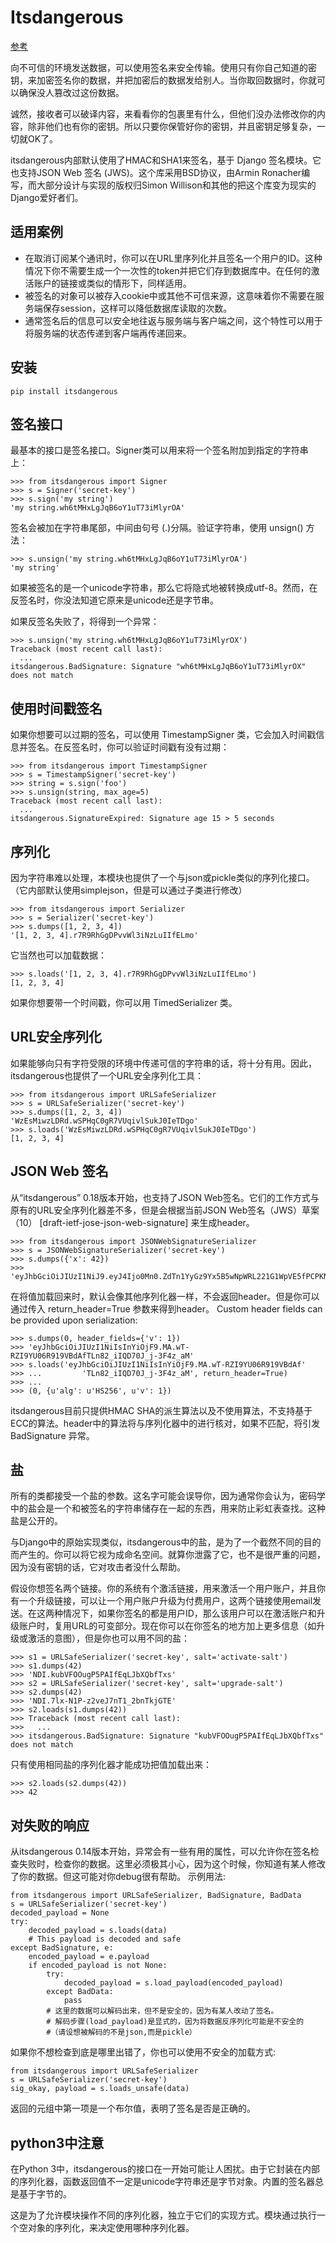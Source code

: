 # Itsdangerous

[参考](https://itsdangerous.palletsprojects.com/en/1.1.x/)

向不可信的环境发送数据，可以使用签名来安全传输。使用只有你自己知道的密钥，来加密签名你的数据，并把加密后的数据发给别人。当你取回数据时，你就可以确保没人篡改过这份数据。

诚然，接收者可以破译内容，来看看你的包裹里有什么，但他们没办法修改你的内容，除非他们也有你的密钥。所以只要你保管好你的密钥，并且密钥足够复杂，一切就OK了。

itsdangerous内部默认使用了HMAC和SHA1来签名，基于 Django 签名模块。它也支持JSON Web 签名 (JWS)。这个库采用BSD协议，由Armin Ronacher编写，而大部分设计与实现的版权归Simon Willison和其他的把这个库变为现实的Django爱好者们。

## 适用案例
-  在取消订阅某个通讯时，你可以在URL里序列化并且签名一个用户的ID。这种情况下你不需要生成一个一次性的token并把它们存到数据库中。在任何的激活账户的链接或类似的情形下，同样适用。
-  被签名的对象可以被存入cookie中或其他不可信来源，这意味着你不需要在服务端保存session，这样可以降低数据库读取的次数。
-  通常签名后的信息可以安全地往返与服务端与客户端之间，这个特性可以用于将服务端的状态传递到客户端再传递回来。

## 安装
```
pip install itsdangerous
```

## 签名接口
最基本的接口是签名接口。Signer类可以用来将一个签名附加到指定的字符串上：
```
>>> from itsdangerous import Signer
>>> s = Signer('secret-key')
>>> s.sign('my string')
'my string.wh6tMHxLgJqB6oY1uT73iMlyrOA'
```
签名会被加在字符串尾部，中间由句号 (.)分隔。验证字符串，使用 unsign() 方法：
```
>>> s.unsign('my string.wh6tMHxLgJqB6oY1uT73iMlyrOA')
'my string'
```
如果被签名的是一个unicode字符串，那么它将隐式地被转换成utf-8。然而，在反签名时，你没法知道它原来是unicode还是字节串。

如果反签名失败了，将得到一个异常：
```
>>> s.unsign('my string.wh6tMHxLgJqB6oY1uT73iMlyrOX')
Traceback (most recent call last):
  ...
itsdangerous.BadSignature: Signature "wh6tMHxLgJqB6oY1uT73iMlyrOX" does not match
```

## 使用时间戳签名
如果你想要可以过期的签名，可以使用 TimestampSigner 类，它会加入时间戳信息并签名。在反签名时，你可以验证时间戳有没有过期：
```
>>> from itsdangerous import TimestampSigner
>>> s = TimestampSigner('secret-key')
>>> string = s.sign('foo')
>>> s.unsign(string, max_age=5)
Traceback (most recent call last):
  ...
itsdangerous.SignatureExpired: Signature age 15 > 5 seconds
```
## 序列化
因为字符串难以处理，本模块也提供了一个与json或pickle类似的序列化接口。（它内部默认使用simplejson，但是可以通过子类进行修改）
```
>>> from itsdangerous import Serializer
>>> s = Serializer('secret-key')
>>> s.dumps([1, 2, 3, 4])
'[1, 2, 3, 4].r7R9RhGgDPvvWl3iNzLuIIfELmo'

```
它当然也可以加载数据：
```
>>> s.loads('[1, 2, 3, 4].r7R9RhGgDPvvWl3iNzLuIIfELmo')
[1, 2, 3, 4]

```
如果你想要带一个时间戳，你可以用 TimedSerializer 类。

## URL安全序列化
如果能够向只有字符受限的环境中传递可信的字符串的话，将十分有用。因此，itsdangerous也提供了一个URL安全序列化工具：
```
>>> from itsdangerous import URLSafeSerializer
>>> s = URLSafeSerializer('secret-key')
>>> s.dumps([1, 2, 3, 4])
'WzEsMiwzLDRd.wSPHqC0gR7VUqivlSukJ0IeTDgo'
>>> s.loads('WzEsMiwzLDRd.wSPHqC0gR7VUqivlSukJ0IeTDgo')
[1, 2, 3, 4]

```

## JSON Web 签名
从“itsdangerous” 0.18版本开始，也支持了JSON Web签名。它们的工作方式与原有的URL安全序列化器差不多，但是会根据当前JSON Web签名（JWS）草案（10） [draft-ietf-jose-json-web-signature] 来生成header。
```
>>> from itsdangerous import JSONWebSignatureSerializer
>>> s = JSONWebSignatureSerializer('secret-key')
>>> s.dumps({'x': 42})
>>> 'eyJhbGciOiJIUzI1NiJ9.eyJ4Ijo0Mn0.ZdTn1YyGz9Yx5B5wNpWRL221G1WpVE5fPCPKNuc6UAo'
```
在将值加载回来时，默认会像其他序列化器一样，不会返回header。但是你可以通过传入 return_header=True 参数来得到header。 Custom header fields can be provided upon serialization:
```
>>> s.dumps(0, header_fields={'v': 1})
>>> 'eyJhbGciOiJIUzI1NiIsInYiOjF9.MA.wT-RZI9YU06R919VBdAfTLn82_iIQD70J_j-3F4z_aM'
>>> s.loads('eyJhbGciOiJIUzI1NiIsInYiOjF9.MA.wT-RZI9YU06R919VBdAf'
>>> ...         'TLn82_iIQD70J_j-3F4z_aM', return_header=True)
>>> ...
>>> (0, {u'alg': u'HS256', u'v': 1})
```
itsdangerous目前只提供HMAC SHA的派生算法以及不使用算法，不支持基于ECC的算法。header中的算法将与序列化器中的进行核对，如果不匹配，将引发 BadSignature 异常。

## 盐
所有的类都接受一个盐的参数。这名字可能会误导你，因为通常你会认为，密码学中的盐会是一个和被签名的字符串储存在一起的东西，用来防止彩虹表查找。这种盐是公开的。

与Django中的原始实现类似，itsdangerous中的盐，是为了一个截然不同的目的而产生的。你可以将它视为成命名空间。就算你泄露了它，也不是很严重的问题，因为没有密钥的话，它对攻击者没什么帮助。

假设你想签名两个链接。你的系统有个激活链接，用来激活一个用户账户，并且你有一个升级链接，可以让一个用户账户升级为付费用户，这两个链接使用email发送。在这两种情况下，如果你签名的都是用户ID，那么该用户可以在激活账户和升级账户时，复用URL的可变部分。现在你可以在你签名的地方加上更多信息（如升级或激活的意图），但是你也可以用不同的盐：
```
>>> s1 = URLSafeSerializer('secret-key', salt='activate-salt')
>>> s1.dumps(42)
>>> 'NDI.kubVFOOugP5PAIfEqLJbXQbfTxs'
>>> s2 = URLSafeSerializer('secret-key', salt='upgrade-salt')
>>> s2.dumps(42)
>>> 'NDI.7lx-N1P-z2veJ7nT1_2bnTkjGTE'
>>> s2.loads(s1.dumps(42))
>>> Traceback (most recent call last):
>>>   ...
>>> itsdangerous.BadSignature: Signature "kubVFOOugP5PAIfEqLJbXQbfTxs" does not match
```
只有使用相同盐的序列化器才能成功把值加载出来：
```
>>> s2.loads(s2.dumps(42))
>>> 42
```
## 对失败的响应
从itsdangerous 0.14版本开始，异常会有一些有用的属性，可以允许你在签名检查失败时，检查你的数据。这里必须极其小心，因为这个时候，你知道有某人修改了你的数据。但这可能对你debug很有帮助。
示例用法:
```
from itsdangerous import URLSafeSerializer, BadSignature, BadData
s = URLSafeSerializer('secret-key')
decoded_payload = None
try:
    decoded_payload = s.loads(data)
    # This payload is decoded and safe
except BadSignature, e:
    encoded_payload = e.payload
    if encoded_payload is not None:
        try:
            decoded_payload = s.load_payload(encoded_payload)
        except BadData:
            pass
        # 这里的数据可以解码出来，但不是安全的，因为有某人改动了签名。
        # 解码步骤(load_payload)是显式的，因为将数据反序列化可能是不安全的
        #（请设想被解码的不是json,而是pickle）
```
如果你不想检查到底是哪里出错了，你也可以使用不安全的加载方式:
```
from itsdangerous import URLSafeSerializer
s = URLSafeSerializer('secret-key')
sig_okay, payload = s.loads_unsafe(data)
```
返回的元组中第一项是一个布尔值，表明了签名是否是正确的。

## python3中注意
在Python 3中，itsdangerous的接口在一开始可能让人困扰。由于它封装在内部的序列化器，函数返回值不一定是unicode字符串还是字节对象。内置的签名器总是基于字节的。

这是为了允许模块操作不同的序列化器，独立于它们的实现方式。模块通过执行一个空对象的序列化，来决定使用哪种序列化器。

